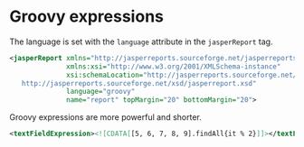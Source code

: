 # Groovy expressions

The language is set with the `language` attribute in the `jasperReport` tag.  

```xml
<jasperReport xmlns="http://jasperreports.sourceforge.net/jasperreports"
              xmlns:xsi="http://www.w3.org/2001/XMLSchema-instance"
              xsi:schemaLocation="http://jasperreports.sourceforge.net/jasperreports
   http://jasperreports.sourceforge.net/xsd/jasperreport.xsd"
              language="groovy"
              name="report" topMargin="20" bottomMargin="20">
```

Groovy expressions are more powerful and shorter.  

```xml
<textFieldExpression><![CDATA[[5, 6, 7, 8, 9].findAll{it % 2}]]></textFieldExpression>
```
